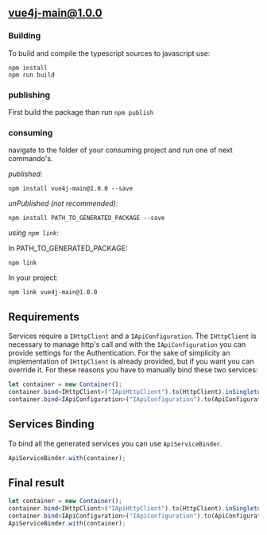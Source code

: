 ## vue4j-main@1.0.0

### Building

To build and compile the typescript sources to javascript use:
```
npm install
npm run build
```

### publishing

First build the package than run ```npm publish```

### consuming

navigate to the folder of your consuming project and run one of next commando's.

_published:_

```
npm install vue4j-main@1.0.0 --save
```

_unPublished (not recommended):_

```
npm install PATH_TO_GENERATED_PACKAGE --save
```

_using `npm link`:_

In PATH_TO_GENERATED_PACKAGE:
```
npm link
```

In your project:
```
npm link vue4j-main@1.0.0
```

## Requirements
Services require a `IHttpClient` and a `IApiConfiguration`. The `IHttpClient` is necessary to manage http's call and with the `IApiConfiguration` you can provide settings for the Authentication.
For the sake of simplicity an implementation of `IHttpClient` is already provided, but if you want you can override it.
For these reasons you have to manually bind these two services:

```typescript
let container = new Container();
container.bind<IHttpClient>("IApiHttpClient").to(HttpClient).inSingletonScope();
container.bind<IApiConfiguration>("IApiConfiguration").to(ApiConfiguration).inSingletonScope();
```


## Services Binding
To bind all the generated services you can use `ApiServiceBinder`.

```typescript
ApiServiceBinder.with(container);
```

## Final result

```typescript
let container = new Container();
container.bind<IHttpClient>("IApiHttpClient").to(HttpClient).inSingletonScope();
container.bind<IApiConfiguration>("IApiConfiguration").to(ApiConfiguration).inSingletonScope();
ApiServiceBinder.with(container);
```





